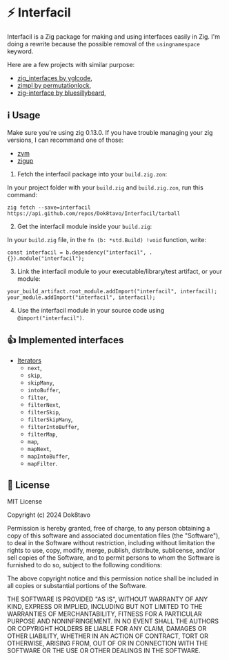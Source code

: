 # ⚡ Interfacil

Interfacil is a Zig package for making and using interfaces easily in Zig. I'm doing a rewrite because the possible removal of the `usingnamespace` keyword.

Here are a few projects with similar purpose:

- [zig_interfaces by yglcode](https://github.com/yglcode/zig_interfaces),
- [zimpl by permutationlock](https://github.com/permutationlock/zimpl),
- [zig-interface by bluesillybeard](https://github.com/bluesillybeard/zig-interface),

## ℹ️ Usage

Make sure you're using zig 0.13.0. If you have trouble managing your zig versions, I can recommand one of those:

- [zvm](https://github.com/tristanisham/zvm)
- [zigup](https://github.com/marler8997/zigup)

1. Fetch the interfacil package into your `build.zig.zon`:

In your project folder with your `build.zig` and `build.zig.zon`, run this command:

```
zig fetch --save=interfacil https://api.github.com/repos/Dok8tavo/Interfacil/tarball
```

2. Get the interfacil module inside your `build.zig`:

In your `build.zig` file, in the `fn (b: *std.Build) !void` function, write:

```zig
const interfacil = b.dependency("interfacil", .{}).module("interfacil");
```

3. Link the interfacil module to your executable/library/test artifact, or your module:

```zig
your_build_artifact.root_module.addImport("interfacil", interfacil);
your_module.addImport("interfacil", interfacil);
```

4. Use the interfacil module in your source code using `@import("interfacil")`.

## 👍 Implemented interfaces

- [Iterators](https://github.com/Dok8tavo/Interfacil/blob/main/src/iteration.zig#L27-L31)
  - `next`,
  - `skip`,
  - `skipMany`,
  - `intoBuffer`,
  - `filter`,
  - `filterNext`,
  - `filterSkip`,
  - `filterSkipMany`,
  - `filterIntoBuffer`,
  - `filterMap`,
  - `map`,
  - `mapNext`,
  - `mapIntoBuffer`,
  - `mapFilter`.

## 📃 License

MIT License

Copyright (c) 2024 Dok8tavo

Permission is hereby granted, free of charge, to any person obtaining a copy
of this software and associated documentation files (the "Software"), to deal
in the Software without restriction, including without limitation the rights
to use, copy, modify, merge, publish, distribute, sublicense, and/or sell
copies of the Software, and to permit persons to whom the Software is
furnished to do so, subject to the following conditions:

The above copyright notice and this permission notice shall be included in all
copies or substantial portions of the Software.

THE SOFTWARE IS PROVIDED "AS IS", WITHOUT WARRANTY OF ANY KIND, EXPRESS OR
IMPLIED, INCLUDING BUT NOT LIMITED TO THE WARRANTIES OF MERCHANTABILITY,
FITNESS FOR A PARTICULAR PURPOSE AND NONINFRINGEMENT. IN NO EVENT SHALL THE
AUTHORS OR COPYRIGHT HOLDERS BE LIABLE FOR ANY CLAIM, DAMAGES OR OTHER
LIABILITY, WHETHER IN AN ACTION OF CONTRACT, TORT OR OTHERWISE, ARISING FROM,
OUT OF OR IN CONNECTION WITH THE SOFTWARE OR THE USE OR OTHER DEALINGS IN THE
SOFTWARE.
